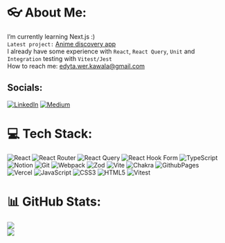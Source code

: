 # :eyeglasses: About Me:
I’m currently learning Next.js :)<br>
`Latest project:` [Anime discovery app](https://anime-radar.vercel.app/) <br>
I already have some experience with `React`, `React Query`, `Unit` and `Integration` testing with `Vitest/Jest`<br>
How to reach me: edyta.wer.kawala@gmail.com

## Socials:
[![LinkedIn](https://img.shields.io/badge/LinkedIn-%230077B5.svg?logo=linkedin&logoColor=white)](https://linkedin.com/in/edyta-kawala) [![Medium](https://img.shields.io/badge/Medium-12100E?logo=medium&logoColor=white)](https://medium.com/@@edyta.wer.kawala) 

# 💻 Tech Stack:
![React](https://img.shields.io/badge/react-%2320232a.svg?style=flat-square&logo=react&logoColor=%2361DAFB) ![React Router](https://img.shields.io/badge/React_Router-CA4245?style=flat-square&logo=react-router&logoColor=white) ![React Query](https://img.shields.io/badge/-React%20Query-FF4154?style=flat-square&logo=react%20query&logoColor=white) ![React Hook Form](https://img.shields.io/badge/React%20Hook%20Form-%23EC5990.svg?style=flat-square&logo=reacthookform&logoColor=white)  ![TypeScript](https://img.shields.io/badge/typescript-%23007ACC.svg?style=flat-square&logo=typescript&logoColor=white) ![Notion](https://img.shields.io/badge/Notion-%23000000.svg?style=flat-square&logo=notion&logoColor=white)  ![Git](https://img.shields.io/badge/git-%23F05033.svg?style=flat-square&logo=git&logoColor=white) ![Webpack](https://img.shields.io/badge/webpack-%238DD6F9.svg?style=flat-square&logo=webpack&logoColor=black) ![Zod](https://img.shields.io/badge/zod-%233068b7.svg?style=flat-square&logo=zod&logoColor=white) ![Vite](https://img.shields.io/badge/vite-%23646CFF.svg?style=flat-square&logo=vite&logoColor=white) ![Chakra](https://img.shields.io/badge/chakra-%234ED1C5.svg?style=flat-square&logo=chakraui&logoColor=white) ![GithubPages](https://img.shields.io/badge/github%20pages-121013?style=flat-square&logo=github&logoColor=white) ![Vercel](https://img.shields.io/badge/vercel-%23000000.svg?style=flat-square&logo=vercel&logoColor=white) ![JavaScript](https://img.shields.io/badge/javascript-%23323330.svg?style=flat-square&logo=javascript&logoColor=%23F7DF1E) ![CSS3](https://img.shields.io/badge/css3-%231572B6.svg?style=flat-square&logo=css3&logoColor=white) ![HTML5](https://img.shields.io/badge/html5-%23E34F26.svg?style=flat-square&logo=html5&logoColor=white) ![Vitest](https://img.shields.io/badge/Vitest-234ED1C5?style=flat-square&logo=vitest&logoColor=yellow) 

# 📊 GitHub Stats:
![](https://github-readme-streak-stats.herokuapp.com/?user=KawalaE&theme=dracula&hide_border=false)<br/>
![](https://github-readme-stats.vercel.app/api/top-langs/?username=KawalaE&theme=dracula&hide_border=false&include_all_commits=false&count_private=false&layout=compact)
